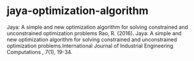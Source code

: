 # jaya-optimization-algorithm
Jaya: A simple and new optimization algorithm for solving constrained and unconstrained optimization problems
Rao, R. (2016). Jaya: A simple and new optimization algorithm for solving constrained and unconstrained optimization problems.International Journal of Industrial Engineering Computations , 7(1), 19-34.
